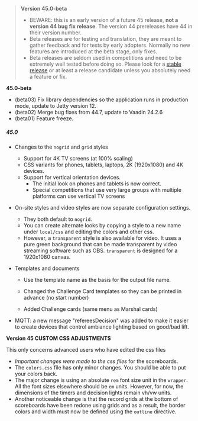 > **Version 45.0-beta**	
>
> - BEWARE: this is an early version of a future 45 release, **not a version 44 bug fix release**.  The version 44 prereleases have 44 in their version number.
> - Beta releases are for testing and translation, they are meant to gather feedback and for tests by early adopters.  Normally no new features are introduced at the beta stage, only fixes.
> - Beta releases are seldom used in competitions and need to be extremely well tested before doing so. Please look for a [stable release](https://github.com/owlcms/owlcms4/releases) or at least a release candidate unless you absolutely need a feature or fix.

**45.0-beta**

- (beta03) Fix library dependencies so the application runs in production mode, update to Jetty version 12.
- (beta02) Merge bug fixes from 44.7, update to Vaadin 24.2.6
- (beta01) Feature freeze.

##### 45.0

- Changes to the `nogrid` and `grid`  styles
  - Support for 4K TV screens (at 100% scaling)
  - CSS variants for phones, tablets, laptops, 2K (1920x1080) and 4K devices.
  - Support for vertical orientation devices. 
    - The initial look on phones and tablets is now correct. 
    - Special competitions that use very large groups with multiple platforms can use vertical TV screens
- On-site styles and video styles are now separate configuration settings.
  - They both default to `nogrid`. 
  - You can create alternate looks by copying a style to a new name under `local/css` and editing the colors and other css.
  - However, a `transparent` style is also available for video. It uses a pure green background that can be made transparent by video streaming software such as OBS.  `transparent` is designed for a 1920x1080 canvas.
- Templates and documents

  - Use the template name as the basis for the output file name.
  - Changed the Challenge Card templates so they can be printed in advance (no start number)

  - Added Challenge cards (same menu as Marshal cards)
- MQTT: a new message "refereesDecision" was added to make it easier to create devices that control ambiance lighting based on good/bad lift.


**Version 45 CUSTOM CSS ADJUSTMENTS**

This only concerns advanced users who have edited the css files

- *Important changes were made to the css files* for the scoreboards. 
- The `colors.css` file has only minor changes.  You should be able to put your colors back.
- The major change is using an absolute `rem` font size unit in the `wrapper`.  All the font sizes elsewhere should be `em` units.   However, for now, the dimensions of the timers and decision lights remain vh/vw units.
- Another noticeable change is that the record grids at the bottom of scoreboards have been redone using grids and as a result, the border colors and width must now be defined using the `outline` directive.

